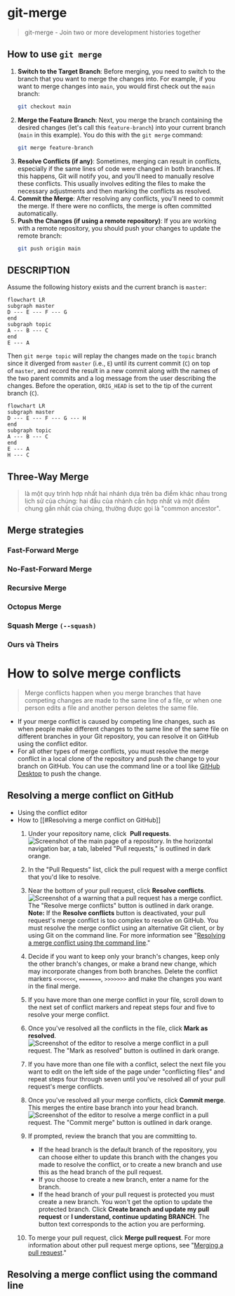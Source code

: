# git-merge
> git-merge - Join two or more development histories together

## How to use `git merge`
1. **Switch to the Target Branch**: Before merging, you need to switch to the branch that you want to merge the changes into. For example, if you want to merge changes into `main`, you would first check out the `main` branch:
    ```bash 
    git checkout main
    ```
2. **Merge the Feature Branch**: Next, you merge the branch containing the desired changes (let's call this `feature-branch`) into your current branch (`main` in this example). You do this with the `git merge` command:
    ```bash 
    git merge feature-branch
    ```
3. **Resolve Conflicts (if any)**: Sometimes, merging can result in conflicts, especially if the same lines of code were changed in both branches. If this happens, Git will notify you, and you'll need to manually resolve these conflicts. This usually involves editing the files to make the necessary adjustments and then marking the conflicts as resolved.
4. **Commit the Merge**: After resolving any conflicts, you'll need to commit the merge. If there were no conflicts, the merge is often committed automatically.
5. **Push the Changes (if using a remote repository)**: If you are working with a remote repository, you should push your changes to update the remote branch:
	```bash 
	git push origin main 
	```
## DESCRIPTION
Assume the following history exists and the current branch is `master`:
```mermaid
flowchart LR
subgraph master
D --- E --- F --- G
end
subgraph topic
A --- B --- C
end
E --- A
```
Then `git merge topic` will replay the changes made on the `topic` branch since it diverged from `master` (i.e., `E`) until its current commit (`C`) on top of `master`, and record the result in a new commit along with the names of the two parent commits and a log message from the user describing the changes. Before the operation, `ORIG_HEAD` is set to the tip of the current branch (`C`).
```mermaid
flowchart LR
subgraph master
D --- E --- F --- G --- H
end
subgraph topic
A --- B --- C
end
E --- A
H --- C
```
## Three-Way Merge 
> là một quy trình hợp nhất hai nhánh dựa trên ba điểm khác nhau trong lịch sử của chúng: hai đầu của nhánh cần hợp nhất và một điểm chung gần nhất của chúng, thường được gọi là "common ancestor".
## Merge strategies
### Fast-Forward Merge
### No-Fast-Forward Merge
### Recursive Merge
### Octopus Merge 
### Squash Merge `(--squash)`
### Ours và Theirs
# How to solve merge conflicts
> Merge conflicts happen when you merge branches that have competing changes are made to the same line of a file, or when one person edits a file and another person deletes the same file.
- If your merge conflict is caused by competing line changes, such as when people make different changes to the same line of the same file on different branches in your Git repository, you can resolve it on GitHub using the conflict editor.
- For all other types of merge conflicts, you must resolve the merge conflict in a local clone of the repository and push the change to your branch on GitHub. You can use the command line or a tool like [GitHub Desktop](https://desktop.github.com/) to push the change.
## Resolving a merge conflict on GitHub
- Using the conflict editor
- How to [[#Resolving a merge conflict on GitHub]]
	1. Under your repository name, click  **Pull requests**.
		![Screenshot of the main page of a repository. In the horizontal navigation bar, a tab, labeled "Pull requests," is outlined in dark orange.](https://docs.github.com/assets/cb-58191/images/help/repository/repo-tabs-pull-requests-global-nav-update.png)
	2. In the "Pull Requests" list, click the pull request with a merge conflict that you'd like to resolve.
	3. Near the bottom of your pull request, click **Resolve conflicts**.
	    ![Screenshot of a warning that a pull request has a merge conflict. The "Resolve merge conflicts" button is outlined in dark orange.](https://docs.github.com/assets/cb-69659/images/help/pull_requests/resolve-merge-conflicts-button.png)
	    **Note:** If the **Resolve conflicts** button is deactivated, your pull request's merge conflict is too complex to resolve on GitHub. You must resolve the merge conflict using an alternative Git client, or by using Git on the command line. For more information see "[Resolving a merge conflict using the command line](https://docs.github.com/en/pull-requests/collaborating-with-pull-requests/addressing-merge-conflicts/resolving-a-merge-conflict-using-the-command-line)."
	4. Decide if you want to keep only your branch's changes, keep only the other branch's changes, or make a brand new change, which may incorporate changes from both branches. Delete the conflict markers `<<<<<<<`, `=======`, `>>>>>>>` and make the changes you want in the final merge.
	5. If you have more than one merge conflict in your file, scroll down to the next set of conflict markers and repeat steps four and five to resolve your merge conflict.
	6. Once you've resolved all the conflicts in the file, click **Mark as resolved**.
	    ![Screenshot of the editor to resolve a merge conflict in a pull request. The "Mark as resolved" button is outlined in dark orange.](https://docs.github.com/assets/cb-148220/images/help/pull_requests/mark-as-resolved-button.png)
	7. If you have more than one file with a conflict, select the next file you want to edit on the left side of the page under "conflicting files" and repeat steps four through seven until you've resolved all of your pull request's merge conflicts.
	
	8. Once you've resolved all your merge conflicts, click **Commit merge**. This merges the entire base branch into your head branch.
	    ![Screenshot of the editor to resolve a merge conflict in a pull request. The "Commit merge" button is outlined in dark orange.](https://docs.github.com/assets/cb-198829/images/help/pull_requests/merge-conflict-commit-changes.png)
	9. If prompted, review the branch that you are committing to.
	    - If the head branch is the default branch of the repository, you can choose either to update this branch with the changes you made to resolve the conflict, or to create a new branch and use this as the head branch of the pull request.
	    - If you choose to create a new branch, enter a name for the branch.
	    - If the head branch of your pull request is protected you must create a new branch. You won't get the option to update the protected branch.
	    Click **Create branch and update my pull request** or **I understand, continue updating BRANCH**. The button text corresponds to the action you are performing.
	10. To merge your pull request, click **Merge pull request**. For more information about other pull request merge options, see "[Merging a pull request](https://docs.github.com/en/pull-requests/collaborating-with-pull-requests/incorporating-changes-from-a-pull-request/merging-a-pull-request)."
## Resolving a merge conflict using the command line
